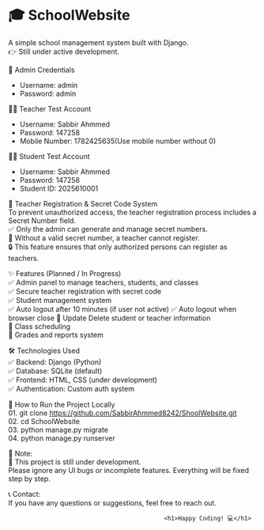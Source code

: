 <h1>🎓 SchoolWebsite</h1>
A simple school management system built with Django.<br>
👉 Still under active development.<br>



👤 Admin Credentials
   - Username: admin
   - Password: admin



👨‍🏫 Teacher Test Account<br>
   - Username: Sabbir Ahmmed<br>
   - Password: 147258<br>
   - Mobile Number: 1782425635(Use mobile number without 0)<br>


👨‍🏫 Student Test Account<br>
   - Username: Sabbir Ahmmed<br>
   - Password: 147258<br>
   - Student ID: 2025610001<br>


🔐 Teacher Registration & Secret Code System<br>
To prevent unauthorized access, the teacher registration process includes a Secret Number field.<br>
       ✅ Only the admin can generate and manage secret numbers.<br>
       🚫 Without a valid secret number, a teacher cannot register.<br>
       🔒 This feature ensures that only authorized persons can register as teachers.<br>



✨ Features (Planned / In Progress)<br>
       ✅ Admin panel to manage teachers, students, and classes<br>
       ✅ Secure teacher registration with secret code<br>
       ✅ Student management system<br>
       ✅ Auto logout after 10 minutes (if user not active)
       ✅ Auto logout when browser close
       🚫 Update Delete student or teacher information<br>
       🚫 Class scheduling<br>
       🚫 Grades and reports system<br>



🛠️ Technologies Used<br>
      ✅ Backend: Django (Python)<br>
      ✅ Database: SQLite (default)<br>
      ✅ Frontend: HTML, CSS (under development)<br>
      ✅ Authentication: Custom auth system<br>



🚀 How to Run the Project Locally<br>
      01. git clone https://github.com/SabbirAhmmed8242/ShoolWebsite.git<br>
      02. cd SchoolWebsite<br>
      03. python manage.py migrate<br>
      04. python manage.py runserver<br>


📌 Note:<br>
      🚧 This project is still under development.<br>
      Please ignore any UI bugs or incomplete features. Everything will be fixed step by step.<br>

📞 Contact:<br>
If you have any questions or suggestions, feel free to reach out.<br>

                                                <h1>Happy Coding! 💻</h1>
                                                                                                      
                                                                                                      
                                                                                                      
                                                                                                      
                                                                                                      
